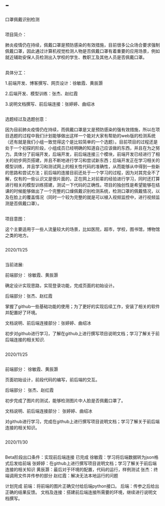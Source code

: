 # -
口罩佩戴识别检测
##
项目简介：

肺炎疫情仍在持续，佩戴口罩是预防感染的有效措施，目前很多公众场合要求强制佩戴口罩，因此通过计算机视觉检测人物是否佩戴口罩有着重要的应用场景，例如就近辅助安保人员检测出入学校的学生、教职工及其他人员是否佩戴口罩。
##
具体分工：

1.前端开发、博客撰写、网页设计：徐敏霞、黄辰灏

2.后端开发、模型训练：张杰、赵红霞

3.说明文档撰写、前后端连接：张婷婷、曲绍冰
##
选题经过及选题创意：

因为目前肺炎疫情仍在持续，而佩戴口罩是又是预防感染的强有效措施，所以在项目选题的过程中我们计划能够做出这样一个能对大家有帮助的web版的检测系统（还有就是我们小组一致觉得这个是比较简单的一个选题）。目前项目的过程还是处于一个初探的阶段，小组成员已经明确的知道自己应该做的东西，并且在为之努力。具体分了前端开发，后端开发，前后端连接三个模块，前端开发已经进行了相关的初步网页搭建，并且不断地进行学习和尝试新东西；后端开发正在学习相关的模型训练，并且学习和测试网上的相关性代码的准确性，从而能够从中得到一些新的思路和尝试方法；前后端的连接目前还处于一个学习的过程，因为对其完全不了解，仅有的一些认识又是很片面的，正在网上对前辈的经验进行学习，同时还打算进行相关的模型训练搭建，测试一下代码的正确性。项目的独创性是希望能够在结课的时候能够做出了一个完整的口燥佩戴识别检测系统，检测口罩的佩戴情况，以及在脸上的覆盖情况（同时一个较为完整的就是可以植入视频监控中，进行视频监测是否佩戴口罩）。
##
项目意图：

这个主要适用于一些人流量较大的场景，比如医院，超市，学校，图书馆，博物馆之类的地方。
##
2020/11/25
##
当前进展:

前端部分： 徐敏霞、黄辰灏

确定设计实现思路，实现登录功能，完成页面的初始设计。

后端部分：张杰、赵红霞

掌握了github一些基础功能的使用；为了更好的实现后续工作，安装了相关的软件并配置好了环境。

文档说明、前后端连接部分：张婷婷、曲绍冰

初步对github进行学习，了解在github上进行撰写项目说明文档；学习了解关于前后端连接的相关知识.
##
2020/11/25
##
前端部分： 徐敏霞、黄辰灏

页面初始设计，前段代码的编写，前后端的交互。

后端部分： 张杰、赵红霞

初步完成了图片的测试，能够检测图片中人脸是否佩戴口罩了。

文档说明、前后端连接部分： 张婷婷、曲绍冰

对github进行学习，完成在github上进行撰写项目说明文档；学习了解关于前后端连接的相关知识。
##
2020/11/30
##




##
Beta阶段出口条件：实现前后端连接
已完成
徐敏霞：学习将后端数据转为json格式后发给前端
张婷婷：在github上进行撰写项目说明文档；学习了解关于前后端连接的相关知识
黄辰灏：最后对于环境的配置，代码的运行，样例测试
张杰：终端调用文件并传参的部分
赵红霞：解决无法本地运行的问题

计划完成
前端：将前端的图片正确交付给后端python接口。
后端：传参之后给出正确的结果反馈。
文档及连接：搭建前后端连接所需要的环境，继续进行说明文档撰写。
